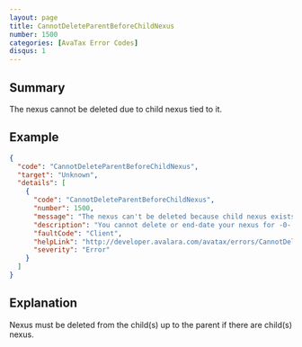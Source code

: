 ```yaml
---
layout: page
title: CannotDeleteParentBeforeChildNexus
number: 1500
categories: [AvaTax Error Codes]
disqus: 1
---
```


## Summary

The nexus cannot be deleted due to child nexus tied to it.

## Example

```json
{
  "code": "CannotDeleteParentBeforeChildNexus",
  "target": "Unknown",
  "details": [
    {
      "code": "CannotDeleteParentBeforeChildNexus",
      "number": 1500,
      "message": "The nexus can't be deleted because child nexus exists.",
      "description": "You cannot delete or end-date your nexus for -0- because you currently have declared nexus in -1- -2- jurisdictions in -0-. Please delete or end-date those nexus first before changing the -0- nexus.",
      "faultCode": "Client",
      "helpLink": "http://developer.avalara.com/avatax/errors/CannotDeleteParentBeforeChildNexus",
      "severity": "Error"
    }
  ]
}
```

## Explanation

Nexus must be deleted from the child(s) up to the parent if there are child(s) nexus.
